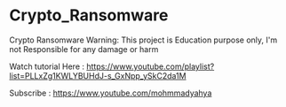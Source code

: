 # Crypto_Ransomware
Crypto Ransomware
Warning: This project is Education purpose only, I'm not Responsible for any damage or harm


Watch tutorial Here : https://www.youtube.com/playlist?list=PLLxZg1KWLYBUHdJ-s_GxNpp_ySkC2da1M


Subscribe : https://www.youtube.com/mohmmadyahya